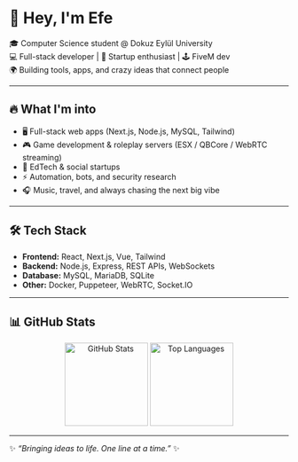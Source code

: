 # 👋 Hey, I'm Efe  

🎓 Computer Science student @ Dokuz Eylül University  
💻 Full-stack developer | 🚀 Startup enthusiast | 🕹️ FiveM dev  
🌍 Building tools, apps, and crazy ideas that connect people  

---

## 🔥 What I'm into
- 🖥️ Full-stack web apps (Next.js, Node.js, MySQL, Tailwind)  
- 🎮 Game development & roleplay servers (ESX / QBCore / WebRTC streaming)  
- 📱 EdTech & social startups
- ⚡ Automation, bots, and security research  
- 🎧 Music, travel, and always chasing the next big vibe  

---

## 🛠️ Tech Stack
- **Frontend:** React, Next.js, Vue, Tailwind  
- **Backend:** Node.js, Express, REST APIs, WebSockets  
- **Database:** MySQL, MariaDB, SQLite  
- **Other:** Docker, Puppeteer, WebRTC, Socket.IO  

---

## 📊 GitHub Stats
<p align="center">
  <img src="https://github-readme-stats.vercel.app/api?username=rnaefe&show_icons=true&theme=radical" alt="GitHub Stats" height="150"/>
  <img src="https://github-readme-stats.vercel.app/api/top-langs/?username=rnaefe&layout=compact&theme=radical" alt="Top Languages" height="150"/>
</p>

---

✨ _“Bringing ideas to life. One line at a time.”_ ✨
